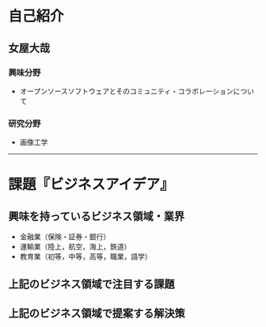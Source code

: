 # 自己紹介

## 女屋大哉

### 興味分野

- オープンソースソフトウェアとそのコミュニティ・コラボレーションについて

### 研究分野

- 画像工学

* * *

# 課題『ビジネスアイデア』

## 興味を持っているビジネス領域・業界

- 金融業（保険・証券・銀行）
- 運輸業（陸上，航空，海上，鉄道）
- 教育業（初等，中等，高等，職業，語学）

## 上記のビジネス領域で注目する課題

## 上記のビジネス領域で提案する解決策

